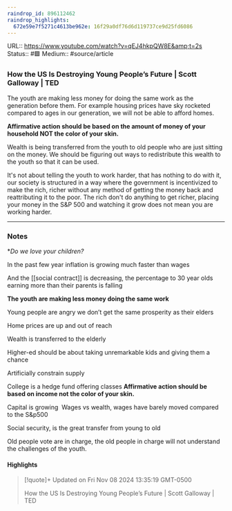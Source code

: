 ```yaml
---
raindrop_id: 896112462
raindrop_highlights:
  672e59e7f5271c4613be962e: 16f29a0df76d6d119737ce9d25fd6086
---
```


URL:: https://www.youtube.com/watch?v=qEJ4hkpQW8E&amp;t=2s
Status:: #🟩
Medium:: #source/article


### How the US Is Destroying Young People’s Future | Scott Galloway | TED

The youth are making less money for doing the same work as the generation before them.
For example housing prices have sky rocketed compared to ages in our generation, we will not be able to afford homes.

**Affirmative action should be based on the amount of money of your household NOT the color of your skin.**

Wealth is being transferred from the youth to old people who are just sitting on the money. We should be figuring out ways to redistribute this wealth to the youth so that it can be used.

It's not about telling the youth to work harder, that has nothing to do with it, our society is structured in a way where the government is incentivized to make the rich, richer without any method of getting the money back and reattributing it to the poor. The rich don't do anything to get richer, placing your money in the S&P 500 and watching it grow does not mean you are working harder.
--- ---
### Notes

**Do we love your children?*

In the past few year inflation is growing much faster than wages


And the [[social contract]] is decreasing, the percentage to 30 year olds earning more than their parents is falling

**The youth are making less money doing the same work**

Young people are angry we don’t get the same prosperity as their elders

Home prices are up and out of reach

Wealth is transferred to the elderly

Higher-ed should be about taking unremarkable kids and giving them a chance

Artificially constrain supply 

College is a hedge fund offering classes
**Affirmative action should be based on income not the color of your skin.**

Capital is growing 
Wages vs wealth, wages have barely moved compared to the S&p500

Social security, is the great transfer from young to old

Old people vote are in charge, the old people in charge will not understand the challenges of the youth.

#### Highlights

> [!quote]+ Updated on Fri Nov 08 2024 13:35:19 GMT-0500
>
> How the US Is Destroying Young People’s Future | Scott Galloway | TED
